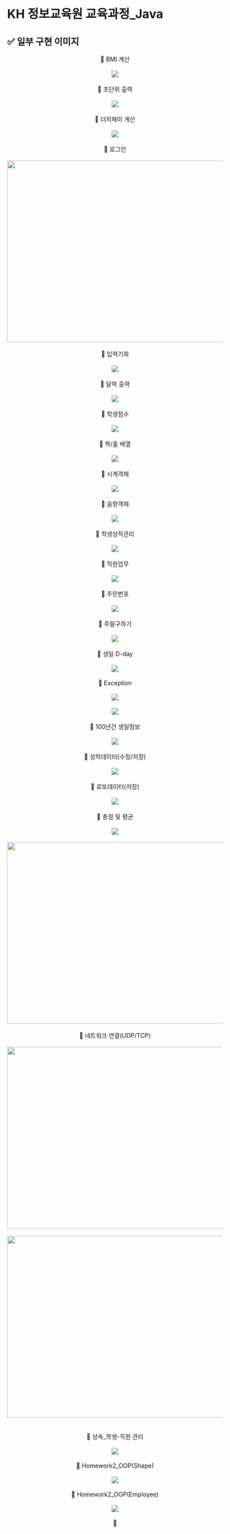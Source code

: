 # KH 정보교육원 교육과정_Java

## ✅ 일부 구현 이미지


<div align="center">
 <div>🔶 BMI 계산</div><br>
 <img src="https://user-images.githubusercontent.com/115056845/235301294-6ef10bfa-29e0-4320-9cdb-973f487f4b21.gif">
</div><br>
<div align="center">
 <div>🔶 초단위 출력</div><br>
 <img src="https://user-images.githubusercontent.com/115056845/235284721-43f63409-d1af-43b8-9daf-73171900f5b9.gif">
</div><br>
<div align="center">
 <div>🔶 더치페이 계산</div><br>
 <img src="https://user-images.githubusercontent.com/115056845/235284854-6b92e876-0d74-4e1d-a516-2965984f12f5.gif">
</div><br>
<div align="center">
 <div>🔶 로그인</div><br>
 <img width="800px;" height="424px;" src="https://user-images.githubusercontent.com/115056845/235287531-6509051d-07ae-49d5-b01d-5d8e52216f94.gif">
</div><br>
<div align="center">
 <div>🔶 입력기회</div><br>
 <img src="https://user-images.githubusercontent.com/115056845/235285137-6254dbb3-47f6-4228-8be0-5ab4ebed5c82.gif">
</div><br>
<div align="center">
 <div>🔶 달력 출력</div><br>
 <img src="https://user-images.githubusercontent.com/115056845/235285255-16d4a567-11eb-4522-bce2-a4e84e62b9fe.gif">
</div><br>
<div align="center">
 <div>🔶 학생점수</div><br>
 <img src="https://user-images.githubusercontent.com/115056845/235285340-6e761c81-9e4a-4cd5-b2d1-117d333b39cf.gif">
</div><br>
<div align="center">
 <div>🔶 짝/홀 배열</div><br>
 <img src="https://user-images.githubusercontent.com/115056845/235285435-61e61439-0200-45c3-8f94-aa1df13c0ac6.gif">
</div><br>
<div align="center">
 <div>🔶 시계객체</div><br>
 <img src="https://user-images.githubusercontent.com/115056845/235285499-a33759c3-166f-4e95-89cb-5afd294daa7c.gif">
</div><br>
<div align="center">
 <div>🔶 음향객체</div><br>
 <img src="https://user-images.githubusercontent.com/115056845/235287691-8f1a5e78-64e3-4c81-8775-0ef78fb3cd70.gif">
</div><br>
<div align="center">
 <div>🔶 학생성적관리</div><br>
 <img src="https://user-images.githubusercontent.com/115056845/235287960-e32153f1-04db-4abf-8397-f994accf9e63.gif">
</div><br>
<div align="center">
 <div>🔶 직원업무</div><br>
 <img src="https://user-images.githubusercontent.com/115056845/235285908-3edd36f3-51e4-4beb-82e3-2c35c318184a.gif">
</div><br>
<div align="center">
 <div>🔶 주민번호</div><br>
 <img src="https://user-images.githubusercontent.com/115056845/235291521-9a2a53de-356e-4a4b-8ca8-457ee4b7084e.gif">
</div><br>
<div align="center">
 <div>🔶 주말구하기</div><br>
 <img src="https://user-images.githubusercontent.com/115056845/235286274-5c04640e-a754-46e8-b6a1-d2e0766e94c3.gif">
</div><br>
<div align="center">
 <div>🔶 생일 D-day</div><br>
 <img src="https://user-images.githubusercontent.com/115056845/235286326-77f38ca5-d687-4dc7-a3cb-a964bfe6d8d7.gif">
</div><br>
<div align="center">
 <div>🔶 Exception</div><br>
 <img src="https://user-images.githubusercontent.com/115056845/235286537-99e34038-9c06-48f4-ba53-37cc16ac8cca.gif"><br><br>
 <img src="https://user-images.githubusercontent.com/115056845/235286644-a0f3b378-fe83-4f22-a9b0-4c197a353661.gif">
</div><br>
<div align="center">
 <div>🔶 100년간 생일정보</div><br>
 <img src="https://user-images.githubusercontent.com/115056845/235287289-42cd6458-d915-4e22-bfbf-962155c60227.gif">
</div><br>
<div align="center">
 <div>🔶 성적데이터(수정/저장)</div><br>
 <img src="https://user-images.githubusercontent.com/115056845/235288707-e179a9c2-0819-4630-97d8-f65df45cece0.gif">
</div><br>
<div align="center">
 <div>🔶 로또데이터(저장)</div><br>
 <img src="https://user-images.githubusercontent.com/115056845/235288943-3850fb16-1969-4fea-b172-201c33e3114d.gif">
</div><br>
<div align="center">
 <div>🔶 총점 및 평균</div><br>
 <img src="https://user-images.githubusercontent.com/115056845/235289059-9ede8474-81dd-450e-b9a5-0f8489346970.gif"><br><br>
 <img width="800px;" height="424px;" src="https://user-images.githubusercontent.com/115056845/235289163-9dbd3f4c-5c7d-4cf2-b21c-94b27ea23228.gif">
</div><br>
<div align="center">
 <div>🔶 네트워크 연결(UDP/TCP)</div><br>
 <img width="800px;" height="424px;" src="https://user-images.githubusercontent.com/115056845/235289449-be903c60-1d62-4ad6-8a2e-06794849973a.gif"><br><br>
 <img width="800px;" height="424px;" src="https://user-images.githubusercontent.com/115056845/235289754-098f8671-a2fd-4392-bbbf-82f6a5da2972.gif"><br><br>
</div><br>
<div align="center">
 <div>🔶 상속_학생-직원 관리</div><br>
 <img src="https://user-images.githubusercontent.com/115056845/235292410-9ba0b12a-365f-4b3e-a64b-0bfd99cfdd3a.gif">
</div><br>
<div align="center">
 <div>🔶 Homework2_OOP(Shape)</div><br>
 <img src="https://user-images.githubusercontent.com/115056845/235300439-661ce495-53dd-4b4b-b9ac-15d2f9532eab.gif">
</div><br>
<div align="center">
 <div>🔶 Homework2_OOP(Employee)</div><br>
 <img src="https://user-images.githubusercontent.com/115056845/235300738-3a617424-361f-49b3-9bee-30e78b36884f.gif">
</div><br>
<div align="center">
 <div>🔶 </div><br>
 <img src="">
</div><br>
